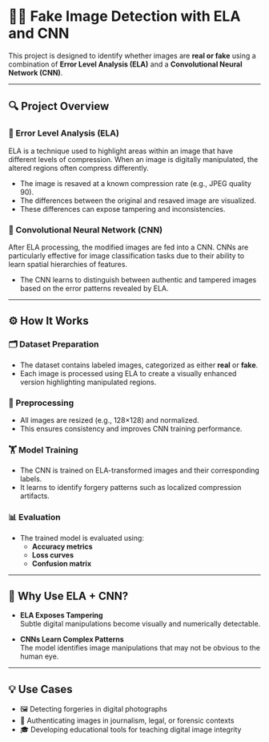 # 🕵️‍♂️ Fake Image Detection with ELA and CNN

This project is designed to identify whether images are **real or fake** using a combination of **Error Level Analysis (ELA)** and a **Convolutional Neural Network (CNN)**.

---

## 🔍 Project Overview

### 🧪 Error Level Analysis (ELA)

ELA is a technique used to highlight areas within an image that have different levels of compression. When an image is digitally manipulated, the altered regions often compress differently.

- The image is resaved at a known compression rate (e.g., JPEG quality 90).
- The differences between the original and resaved image are visualized.
- These differences can expose tampering and inconsistencies.

### 🧠 Convolutional Neural Network (CNN)

After ELA processing, the modified images are fed into a CNN. CNNs are particularly effective for image classification tasks due to their ability to learn spatial hierarchies of features.

- The CNN learns to distinguish between authentic and tampered images based on the error patterns revealed by ELA.

---

## ⚙️ How It Works

### 🗂️ Dataset Preparation
- The dataset contains labeled images, categorized as either **real** or **fake**.
- Each image is processed using ELA to create a visually enhanced version highlighting manipulated regions.

### 🧼 Preprocessing
- All images are resized (e.g., 128×128) and normalized.
- This ensures consistency and improves CNN training performance.

### 🏋️ Model Training
- The CNN is trained on ELA-transformed images and their corresponding labels.
- It learns to identify forgery patterns such as localized compression artifacts.

### 📊 Evaluation
- The trained model is evaluated using:
  - **Accuracy metrics**
  - **Loss curves**
  - **Confusion matrix**

---

## 🤔 Why Use ELA + CNN?

- **ELA Exposes Tampering**  
  Subtle digital manipulations become visually and numerically detectable.

- **CNNs Learn Complex Patterns**  
  The model identifies image manipulations that may not be obvious to the human eye.

---

## 💡 Use Cases

- 🖼️ Detecting forgeries in digital photographs  
- 📰 Authenticating images in journalism, legal, or forensic contexts  
- 🎓 Developing educational tools for teaching digital image integrity  


